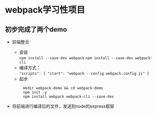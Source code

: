 # webpack学习性项目
## 初步完成了两个demo
* 前端整合

  + 安装  
  `npm install --save-dev webpack`
`npm install --save-dev webpack-cli`
  + 编译方式：  
  `"scripts": {
    "start": "webpack --config webpack.config.js"
  }`
  + 起步  
   ```  
        mkdir webpack-demo && cd webpack-demo
        npm init -y
        npm install webpack webpack-cli --save-dev
    ```

* 将前端进行编译后的文件，发送到node的express框架
